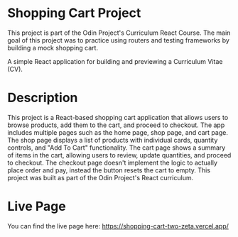 # Shopping Cart Project

This project is part of the Odin Project's Curriculum React Course. The main goal of this project was to practice using routers and testing frameworks by building a mock shopping cart.

A simple React application for building and previewing a Curriculum Vitae (CV).

# Description

This project is a React-based shopping cart application that allows users to browse products, add them to the cart, and proceed to checkout. The app includes multiple pages such as the home page, shop page, and cart page. The shop page displays a list of products with individual cards, quantity controls, and "Add To Cart" functionality. The cart page shows a summary of items in the cart, allowing users to review, update quantities, and proceed to checkout. The checkout page doesn't implement the logic to actually place order and pay, instead the button resets the cart to empty.
This project was built as part of the Odin Project's React curriculum.

# Live Page

You can find the live page here: https://shopping-cart-two-zeta.vercel.app/
